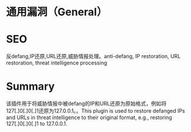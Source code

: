# 通用漏洞（General）
# SEO
反defang,IP还原,URL还原,威胁情报处理。anti-defang, IP restoration, URL restoration, threat intelligence processing
# Summary
该插件用于将威胁情报中被defang的IP和URL还原为原始格式，例如将127[.]0[.]0[.]1还原为127.0.0.1。。This plugin is used to restore defanged IPs and URLs in threat intelligence to their original format, e.g., restoring 127[.]0[.]0[.]1 to 127.0.0.1.

